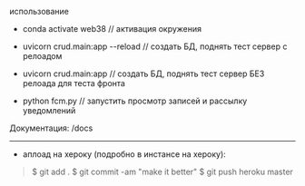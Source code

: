 использование

- conda activate web38 // активация окружения
- uvicorn crud.main:app --reload // создать БД, поднять тест сервер с релоадом
- uvicorn crud.main:app // создать БД, поднять тест сервер БЕЗ релоада для теста фронта

- python fcm.py // запустить просмотр записей и рассылку уведомлений

Документация: /docs

---

- аплоад на хероку (подробно в инстансе на хероку):

> $ git add .
> $ git commit -am "make it better"
> $ git push heroku master
